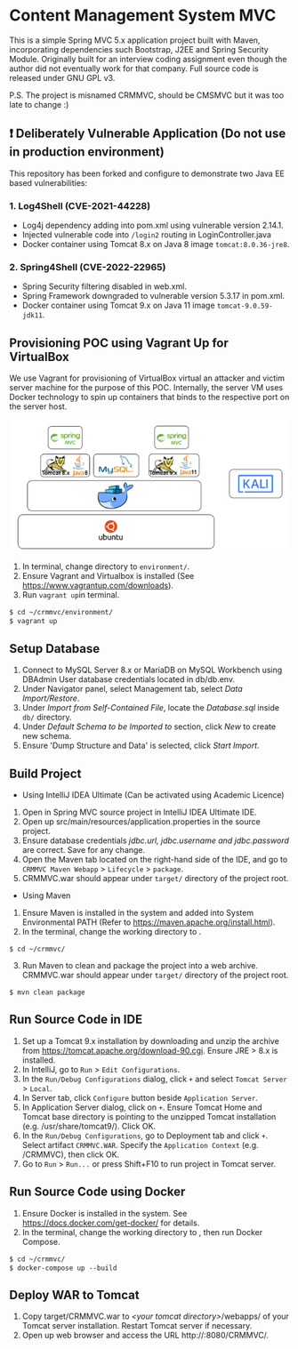 # Content Management System MVC

This is a simple Spring MVC 5.x application project built with Maven, incorporating dependencies such Bootstrap, J2EE and Spring Security Module. Originally built for an interview coding assignment even though the author did not eventually work for that company. Full source code is released under GNU GPL v3.

P.S. The project is misnamed CRMMVC, should be CMSMVC but it was too late to change :)

## :exclamation: Deliberately Vulnerable Application (Do not use in production environment)
This repository has been forked and configure to demonstrate two Java EE based vulnerabilities:
### 1. Log4Shell (CVE-2021-44228)
- Log4j dependency adding into pom.xml using vulnerable version 2.14.1.
- Injected vulnerable code into `/login2` routing in LoginController.java
- Docker container using Tomcat 8.x on Java 8 image `tomcat:8.0.36-jre8`.

### 2. Spring4Shell (CVE-2022-22965)
- Spring Security filtering disabled in web.xml.
- Spring Framework downgraded to vulnerable version 5.3.17 in pom.xml.
- Docker container using Tomcat 9.x on Java 11 image `tomcat-9.0.59-jdk11`.

## Provisioning POC using Vagrant Up for VirtualBox
We use Vagrant for provisioning of VirtualBox virtual an attacker and victim server machine for the purpose of this POC.
Internally, the server VM uses Docker technology to spin up containers that binds to the respective port on the server host.

![](environment/vagrant.PNG)
1. In terminal, change directory to `environment/`.
2. Ensure Vagrant and Virtualbox is installed (See https://www.vagrantup.com/downloads).
3. Run `vagrant up`in terminal.

  ```
  $ cd ~/crmmvc/environment/
  $ vagrant up
  ```

## Setup Database

1. Connect to MySQL Server 8.x or MariaDB on MySQL Workbench using DBAdmin User database credentials located in db/db.env.
2. Under Navigator panel, select Management tab, select _Data Import/Restore_.
3. Under _Import from Self-Contained File_, locate the _Database.sql_ inside `db/` directory.
4. Under _Default Schema to be Imported to_ section, click _New_ to create new schema.
5. Ensure 'Dump Structure and Data' is selected, click _Start Import_.

## Build Project

- Using IntelliJ IDEA Ultimate (Can be activated using Academic Licence)
1. Open in Spring MVC source project in IntelliJ IDEA Ultimate IDE.
2. Open up src/main/resources/application.properties in the source project.
3. Ensure database credentials _jdbc.url, jdbc.username and jdbc.password_ are correct. Save for any change.
4. Open the Maven tab located on the right-hand side of the IDE, and go to `CRMMVC Maven Webapp` >  `Lifecycle` > `package`.
5. CRMMVC.war should appear under `target/` directory of the project root.

- Using Maven
1. Ensure Maven is installed in the system and added into System Environmental PATH (Refer to https://maven.apache.org/install.html).
2. In the terminal, change the working directory to <Project Root>.
  ```
  $ cd ~/crmmvc/
  ```
3. Run Maven to clean and package the project into a web archive. CRMMVC.war should appear under `target/` directory of the project root.
  ```
  $ mvn clean package
  ```
## Run Source Code in IDE

1. Set up a Tomcat 9.x installation by downloading and unzip the archive from https://tomcat.apache.org/download-90.cgi. Ensure JRE > 8.x is installed.
2. In IntelliJ, go to `Run` > `Edit Configurations`.
3. In the `Run/Debug Configurations` dialog, click `+` and select `Tomcat Server` > `Local`.
4. In Server tab, click `Configure` button beside `Application Server`.
5. In Application Server dialog, click on `+`. Ensure Tomcat Home and Tomcat base directory is pointing to the unzipped Tomcat installation (e.g. /usr/share/tomcat9/).  Click OK.
6. In the `Run/Debug Configurations`, go to Deployment tab and click `+`. Select artifact `CRMMVC.WAR`. Specify the `Application Context` (e.g. /CRMMVC), then click OK.
7. Go to `Run` > `Run...` or press Shift+F10 to run project in Tomcat server.
  
## Run Source Code using Docker
  
1. Ensure Docker is installed in the system. See https://docs.docker.com/get-docker/ for details.
2. In the terminal, change the working directory to <Project Root>, then run Docker Compose.
  ```
  $ cd ~/crmmvc/
  $ docker-compose up --build
  ```

## Deploy WAR to Tomcat
  
1. Copy target/CRMMVC.war to _\<your tomcat directory\>_/webapps/ of your Tomcat server installation. Restart Tomcat server if necessary.
2. Open up web browser and access the URL http://<hostname>:8080/CRMMVC/.
